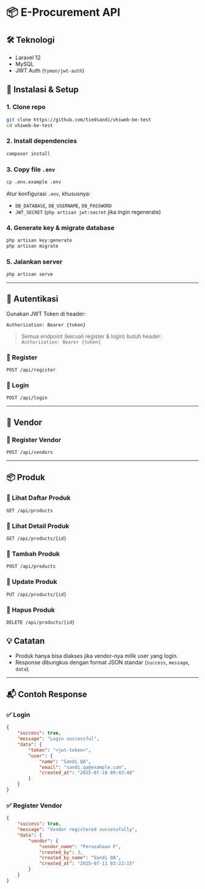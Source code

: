 # 📦 E-Procurement API

## 🛠️ Teknologi

-   Laravel 12
-   MySQL
-   JWT Auth (`tymon/jwt-auth`)

## 🚀 Instalasi & Setup

### 1. Clone repo

```bash
git clone https://github.com/tiedsandi/vhiweb-be-test
cd vhiweb-be-test
```

### 2. Install dependencies

```bash
composer install
```

### 3. Copy file `.env`

```bash
cp .env.example .env
```

Atur konfigurasi `.env`, khususnya:

-   `DB_DATABASE`, `DB_USERNAME`, `DB_PASSWORD`
-   `JWT_SECRET` (`php artisan jwt:secret` jika ingin regenerate)

### 4. Generate key & migrate database

```bash
php artisan key:generate
php artisan migrate
```

### 5. Jalankan server

```bash
php artisan serve
```

---

## 🔐 Autentikasi

Gunakan JWT Token di header:

```
Authorization: Bearer {token}
```

> Semua endpoint (kecuali register & login) butuh header:
> `Authorization: Bearer {token}`

### 🔸 Register

`POST /api/register`

### 🔸 Login

`POST /api/login`

---

## 🏢 Vendor

### 🔸 Register Vendor

`POST /api/vendors`

---

## 📦 Produk

### 🔸 Lihat Daftar Produk

`GET /api/products`

### 🔸 Lihat Detail Produk

`GET /api/products/{id}`

### 🔸 Tambah Produk

`POST /api/products`

### 🔸 Update Produk

`PUT /api/products/{id}`

### 🔸 Hapus Produk

`DELETE /api/products/{id}`

## 💡 Catatan

-   Produk hanya bisa diakses jika vendor-nya milik user yang login.
-   Response dibungkus dengan format JSON standar (`success`, `message`, `data`).

---

## 📬 Contoh Response

### ✅ Login

```json
{
    "success": true,
    "message": "Login successful",
    "data": {
        "token": "<jwt-token>",
        "user": {
            "name": "Sandi QA",
            "email": "sandi.qa@example.com",
            "created_at": "2025-07-10 09:43:40"
        }
    }
}
```

### ✅ Register Vendor

```json
{
    "success": true,
    "message": "Vendor registered successfully",
    "data": {
        "vendor": {
            "vendor_name": "Perusahaan F",
            "created_by": 3,
            "created_by_name": "Sandi QA",
            "created_at": "2025-07-11 03:22:15"
        }
    }
}
```
